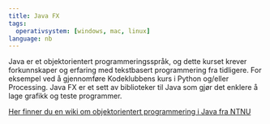 ```yaml
---
title: Java FX
tags:
  operativsystem: [windows, mac, linux]
language: nb
---
```


Java er et objektorientert programmeringsspråk, og dette kurset krever forkunnskaper og erfaring med
tekstbasert programmering fra tidligere. For eksempel ved å gjennomføre Kodeklubbens kurs i Python og/eller
Processing. Java FX er et sett av biblioteker til Java som gjør det enklere å lage grafikk og teste programmer.

[Her finner du en wiki om objektorientert programmering i Java fra NTNU](https://www.ntnu.no/wiki/display/tdt4100/Faginnhold)